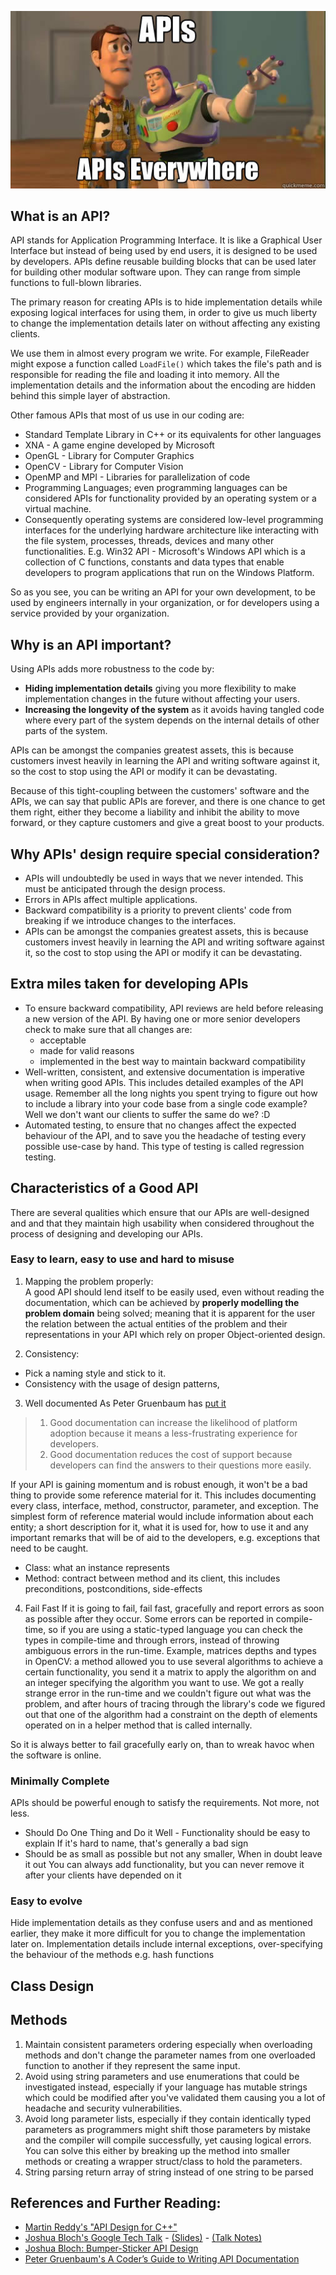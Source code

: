 ![APIs Everywhere](/2013/06/apis-everywhere.jpg)

## What is an API?

API stands for Application Programming Interface. It is like a Graphical User Interface but instead of being used by end users, it is designed to be used by developers. APIs define reusable building blocks that can be used later for building other modular software upon. They can range from simple functions to full-blown libraries.

The primary reason for creating APIs is to hide implementation details while exposing logical interfaces for using them, in order to give us much liberty to change the implementation details later on without affecting any existing clients.  

We use them in almost every program we write. For example, FileReader might expose a function called `LoadFile()` which takes the file's path and is responsible for reading the file and loading it into memory. All the implementation details and the information about the encoding are hidden behind this simple layer of abstraction. 

Other famous APIs that most of us use in our coding are:

<!-- TEASER_END -->

- Standard Template Library in C++ or its equivalents for other languages
- XNA - A game engine developed by Microsoft
- OpenGL - Library for Computer Graphics
- OpenCV - Library for Computer Vision
- OpenMP and MPI - Libraries for parallelization of code
- Programming Languages; even programming languages can be considered APIs for functionality provided by an operating system or a virtual machine.
- Consequently operating systems are considered low-level programming interfaces for the underlying hardware architecture like interacting with the file system, processes, threads, devices and many other functionalities. E.g. Win32 API - Microsoft's Windows API which is a collection of C functions, constants and data types that enable developers to program applications that run on the Windows Platform.

So as you see, you can be writing an API for your own development, to be used by engineers internally in your organization, or for developers using a service provided by your organization.

## Why is an API important?

Using APIs adds more robustness to the code by:

- **Hiding implementation details** giving you more flexibility to make implementation changes in the future without affecting your users.
- **Increasing the longevity of the system** as it avoids having tangled code where every part of the system depends on the internal details of other parts of the system.

APIs can be amongst the companies greatest assets, this is because customers invest heavily in learning the API and writing software against it, so the cost to stop using the API or modify it can be devastating.

Because of this tight-coupling between the customers' software and the APIs, we can say that public APIs are forever, and there is one chance to get them right, either they become a liability and inhibit the ability to move forward, or they capture customers and give a great boost to your products.

## Why APIs' design require special consideration?
- APIs will undoubtedly be used in ways that we never intended. This must be anticipated through the design process.
- Errors in APIs affect multiple applications.
- Backward compatibility is a priority to prevent clients' code from breaking if we introduce changes to the interfaces.
- APIs can be amongst the companies greatest assets, this is because customers invest heavily in learning the API and writing software against it, so the cost to stop using the API or modify it can be devastating.

## Extra miles taken for developing APIs
- To ensure backward compatibility, API reviews are held before releasing a new version of the API. By having one or more senior developers check to make sure that all changes are:
    - acceptable
    - made for valid reasons
    - implemented in the best way to maintain backward compatibility
- Well-written, consistent, and extensive documentation is imperative when writing good APIs. This includes detailed examples of the API usage. Remember all the long nights you spent trying to figure out how to include a library into your code base from a single code example? Well we don't want our clients to suffer the same do we? :D
- Automated testing, to ensure that no changes affect the expected behaviour of the API, and to save you the headache of testing every possible use-case by hand. This type of testing is called regression testing.

## Characteristics of a Good API

There are several qualities which ensure that our APIs are well-designed and and that they maintain high usability when considered throughout the process of designing and developing our APIs.

### Easy to learn, easy to use and hard to misuse

1. Mapping the problem properly:  
A good API should lend itself to be easily used, even without reading the documentation, which can be achieved by **properly modelling the problem domain** being solved; meaning that it is apparent for the user the relation between the actual entities of the problem and their representations in your API which rely on proper Object-oriented design.

2. Consistency:  

- Pick a naming style and stick to it.
- Consistency with the usage of design patterns, 

3. Well documented
As Peter Gruenbaum has [put it](http://msdn.microsoft.com/en-us/magazine/gg309172.aspx)
> 1. Good documentation can increase the likelihood of platform adoption because it means a less-frustrating experience for developers.
> 2. Good documentation reduces the cost of support because developers can find the answers to their questions more easily.

If your API is gaining momentum and is robust enough, it won't be a bad thing to provide some reference material for it. This includes documenting every class, interface, method, constructor, parameter, and exception. The simplest form of reference material would include information about each entity; a short description for it, what it is used for, how to use it and any important remarks that will be of aid to the developers, e.g. exceptions that need to be caught.

- Class: what an instance represents
- Method: contract between method and its client, this includes preconditions, postconditions, side-effects

4. Fail Fast
If it is going to fail, fail fast, gracefully and report errors as soon as possible after they occur.
Some errors can be reported in compile-time, so if you are using a static-typed language you can check the types in compile-time and through errors, instead of throwing ambiguous errors in the run-time.
Example, matrices depths and types in OpenCV: a method allowed you to use several algorithms to achieve a certain functionality, you send it a matrix to apply the algorithm on and an integer specifying the algorithm you want to use.
We got a really strange error in the run-time and we couldn't figure out what was the problem, and after hours of tracing through the library's code we figured out that one of the algorithm had a constraint on the depth of elements operated on in a helper method that is called internally.

So it is always better to fail gracefully early on, than to wreak havoc when the software is online.

### Minimally Complete
APIs should be powerful enough to satisfy the requirements. Not more, not less.

- Should Do One Thing and Do it Well - Functionality should be easy to explain If it's hard to name, that's generally a bad sign
- Should be as small as possible but not any smaller, When in doubt leave it out You can always add functionality, but you can never remove it after your clients have depended on it

### Easy to evolve
Hide implementation details as they confuse users and and as mentioned earlier,  they make it more difficult for you to change the implementation later on.
Implementation details include internal exceptions, over-specifying the behaviour of the methods e.g.  hash functions

## Class Design

## Methods
1. Maintain consistent parameters ordering especially when overloading methods and don't change the parameter names from one overloaded function to another if they represent the same input.
2. Avoid using string parameters and use enumerations that could be investigated instead, especially if your language has mutable strings which could be modified after you've validated them causing you a lot of headache and security vulnerabilities.
3. Avoid long parameter lists, especially if they contain identically typed parameters as programmers might shift those parameters by mistake and the compiler will compile successfully, yet causing logical errors. You can solve this either by breaking up the method into smaller methods or creating a wrapper struct/class to hold the parameters.
4. String parsing return array of string instead of one string to be parsed

## References and Further Reading:
- [Martin Reddy's "API Design for C++"](http://www.apibook.com/blog/)
- [Joshua Bloch's Google Tech Talk](https://www.youtube.com/watch?v=aAb7hSCtvGw) - [(Slides)](http://lcsd05.cs.tamu.edu/slides/keynote.pdf) - [(Talk Notes)](http://limist.com/coding/talk-notes-how-to-design-a-good-api-and-why-it-matters-bloch.html)
- [Joshua Bloch: Bumper-Sticker API Design](http://www.infoq.com/articles/API-Design-Joshua-Bloch)
- [Peter Gruenbaum's A Coder’s Guide to Writing API Documentation](http://msdn.microsoft.com/en-us/magazine/gg309172.aspx)
